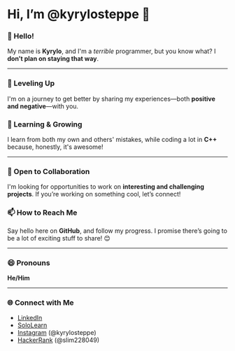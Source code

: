 # Hi, I’m @kyrylosteppe 👋

### 👋 Hello! 
My name is **Kyrylo**, and I'm a _terrible_ programmer, but you know what? I **don’t plan on staying that way**.  

---

### 🚀 Leveling Up  
I'm on a journey to get better by sharing my experiences—both **positive and negative**—with you.  

### 🧠 Learning & Growing  
I learn from both my own and others' mistakes, while coding a lot in **C++** because, honestly, it's awesome!  

---

### 🤝 Open to Collaboration  
I'm looking for opportunities to work on **interesting and challenging projects**. If you’re working on something cool, let’s connect!  

### 📫 How to Reach Me  
Say hello here on **GitHub**, and follow my progress. I promise there’s going to be a lot of exciting stuff to share! 😊  

---

### 😄 Pronouns  
**He/Him**

---

### 🌐 Connect with Me  
- [LinkedIn](https://www.linkedin.com/in/kyrylo-ilinov-31a895177/)  
- [SoloLearn](https://www.sololearn.com/en/profile/16999073)  
- [Instagram](https://www.instagram.com/kyrylosteppe) (@kyrylosteppe)  
- [HackerRank](https://www.hackerrank.com/slim228049) (@slim228049)  
